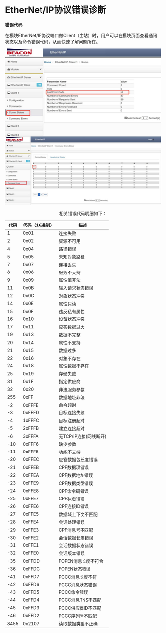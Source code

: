 # EtherNet/IP协议错误诊断

**错误代码**

在模块EtherNet/IP协议端口做Client（主站）时，用户可以在模块页面查看通讯状态以及命令错误代码，从而快速了解问题所在。

<div align=center><img src="assets/clip_image002.jpg" alt="img" style="zoom:50%;" />

 

<div align=center><img src="assets/clip_image004.jpg" alt="img" style="zoom:50%;" />

 

相关错误代码明细如下：

 

| 代码 | 代码（16进制） | 描述                   |
| ---- | -------------- | ---------------------- |
| 1    | <div style="width: 50pt">0x01           | 连接失败               |
| 2    | 0x02           | 资源不可用             |
| 4    | 0x04           | 路径错误               |
| 5    | 0x05           | 未知对象路径           |
| 7    | 0x07           | 连接丢失               |
| 8    | 0x08           | 服务不支持             |
| 9    | 0x09           | 属性值非法             |
| 11   | 0x0B           | 输入请求状态错误       |
| 12   | 0x0C           | 对象状态冲突           |
| 14   | 0x0E           | 属性只读               |
| 15   | 0x0F           | 违反私有属性           |
| 16   | 0x10           | 设备状态冲突           |
| 17   | 0x11           | 应答数据过大           |
| 19   | 0x13           | 数据不完整             |
| 20   | 0x14           | 属性不支持             |
| 21   | 0x15           | 数据过多               |
| 22   | 0x16           | 对象不存在             |
| 24   | 0x18           | 属性数据不存在         |
| 25   | 0x19           | 存储失败               |
| 31   | 0x1F           | 指定供应商             |
| 32   | 0x20           | 非法服务参数           |
| 255  | 0xFF           | 数据地址非法           |
| -2   | 0xFFFE         | 命令超时               |
| -3   | 0xFFFD         | 目标连接失败           |
| -4   | 1xFFFC         | 目标注册超时           |
| -5   | 2xFFFB         | 建立连接超时           |
| -6   | 3xFFFA         | 无TCP/IP连接(网线断开) |
| -10  | 0xFFF6         | 缺少参数               |
| -11  | 0xFFF5         | 功能不支持             |
| -20  | 0xFFEC         | 应答数据包长度错误     |
| -21  | 0xFFEB         | CPF数据项错误          |
| -22  | 0xFFEA         | CPF数据地址错误        |
| -23  | 0xFFE9         | CPF数据类型错误        |
| -24  | 0xFFE8         | CPF命令码错误          |
| -25  | 0xFFE7         | CPF状态错误            |
| -26  | 0xFFE6         | CPF连接ID错误          |
| -27  | 0xFFE5         | 数据域上下文不匹配     |
| -28  | 0xFFE4         | 会话处理错误           |
| -29  | 0xFFE3         | CPF消息号不匹配        |
| -30  | 0xFFE2         | 会话数据长度错误       |
| -31  | 0xFFE1         | 会话数据状态错误       |
| -32  | 0xFFE0         | 会话版本错误           |
| -35  | 0xFFDD         | FOPEN消息长度不符合    |
| -36  | 0xFFDC         | FOPEN状态错误          |
| -41  | 0xFFD7         | PCCC消息长度不符       |
| -42  | 0xFFD6         | PCCC消息状态错误       |
| -43  | 0xFFD5         | PCCC命令错误           |
| -44  | 0xFFD4         | PCCC消息TNS不匹配      |
| -45  | 0xFFD3         | PCCC供应商ID不匹配     |
| -46  | 0xFFD2         | PCCC序列号不匹配       |
| 8455 | 0x2107         | 读取数据类型不正确     |

 